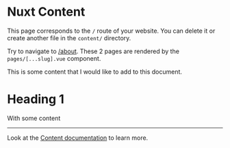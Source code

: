 # Nuxt Content

This page corresponds to the `/` route of your website. You can delete it or create another file in the `content/` directory.

Try to navigate to [/about](/about). These 2 pages are rendered by the `pages/[...slug].vue` component.

This is some content that I would like to add to this document.

# Heading 1

With some content

---

Look at the [Content documentation](https://content.nuxtjs.org/) to learn more.
